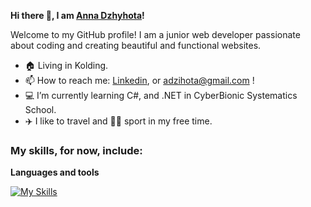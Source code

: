  **Hi there 👋, I am [Anna Dzhyhota](https://github.com/AnnaDzig)!**
 
  Welcome to my GitHub profile! I am a junior web developer passionate about coding and creating beautiful and functional websites.
 

-  🏠 Living in Kolding.
-  📫 How to reach me: [Linkedin](https://www.linkedin.com/in/ann-dzhyhota/), or adzihota@gmail.com !
-  💻 I’m currently learning C#, and .NET in CyberBionic Systematics School.
-  ✈️ I like to travel and 🤾‍♀️ sport in my free time.

### My skills, for now, include:<br>

**Languages and tools**


[![My Skills](https://skillicons.dev/icons?i=html,css,javascript,react,vue,nodejs,nextjs,tailwind,git,docker,mongodb,mysql,azure,cs,dotnet,figma&theme=light)](https://skillicons.dev)

